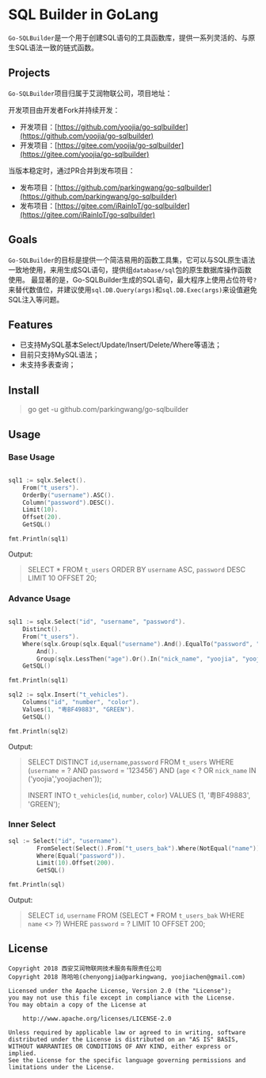 # SQL Builder in GoLang

`Go-SQLBuilder`是一个用于创建SQL语句的工具函数库，提供一系列灵活的、与原生SQL语法一致的链式函数。

## Projects

`Go-SQLBuilder`项目归属于艾润物联公司，项目地址：

开发项目由开发者Fork并持续开发：

- 开发项目：[https://github.com/yoojia/go-sqlbuilder](https://github.com/yoojia/go-sqlbuilder)
- 开发项目：[https://gitee.com/yoojia/go-sqlbuilder](https://gitee.com/yoojia/go-sqlbuilder)

当版本稳定时，通过PR合并到发布项目：
- 发布项目：[https://github.com/parkingwang/go-sqlbuilder](https://github.com/parkingwang/go-sqlbuilder)
- 发布项目：[https://gitee.com/iRainIoT/go-sqlbuilder](https://gitee.com/iRainIoT/go-sqlbuilder)

## Goals

`Go-SQLBuilder`的目标是提供一个简洁易用的函数工具集，它可以与SQL原生语法一致地使用，来用生成SQL语句，提供组`database/sql`包的原生数据库操作函数使用。
最显著的是，Go-SQLBuilder生成的SQL语句，最大程序上使用占位符号`?`来替代数值位，并建议使用`sql.DB.Query(args)`和`sql.DB.Exec(args)`来设值避免SQL注入等问题。

## Features

- 已支持MySQL基本Select/Update/Insert/Delete/Where等语法；
- 目前只支持MySQL语法；
- 未支持多表查询；

## Install

> go get -u github.com/parkingwang/go-sqlbuilder

## Usage

### Base Usage

```go

sql1 := sqlx.Select().
    From("t_users").
    OrderBy("username").ASC().
    Column("password").DESC().
    Limit(10).
    Offset(20).
    GetSQL()

fmt.Println(sql1)
```

Output:

> SELECT * FROM `t_users` ORDER BY `username` ASC, `password` DESC LIMIT 10 OFFSET 20;

### Advance Usage

```go

sql1 := sqlx.Select("id", "username", "password").
    Distinct().
    From("t_users").
    Where(sqlx.Group(sqlx.Equal("username").And().EqualTo("password", "123456")).
        And().
        Group(sqlx.LessThen("age").Or().In("nick_name", "yoojia", "yoojiachen"))).
    GetSQL()

fmt.Println(sql1)

sql2 := sqlx.Insert("t_vehicles").
    Columns("id", "number", "color").
    Values(1, "粤BF49883", "GREEN").
    GetSQL()

fmt.Println(sql2)
```

Output:

> SELECT DISTINCT `id`,`username`,`password` FROM `t_users`
      WHERE (`username` = ? AND `password` = '123456') AND (`age` < ? OR `nick_name` IN ('yoojia','yoojiachen'));
>
>  INSERT INTO `t_vehicles`(`id`, `number`, `color`) VALUES (1, '粤BF49883', 'GREEN');

### Inner Select

```go
sql := Select("id", "username").
		FromSelect(Select().From("t_users_bak").Where(NotEqual("name"))).
		Where(Equal("password")).
		Limit(10).Offset(200).
		GetSQL()

fmt.Println(sql)
```

Output:

> SELECT `id`, `username` FROM (SELECT * FROM `t_users_bak` WHERE `name` <> ?) WHERE `password` = ? LIMIT 10 OFFSET 200;

## License

    Copyright 2018 西安艾润物联网技术服务有限责任公司
    Copyright 2018 陈哈哈(chenyongjia@parkingwang, yoojiachen@gmail.com)

    Licensed under the Apache License, Version 2.0 (the "License");
    you may not use this file except in compliance with the License.
    You may obtain a copy of the License at

        http://www.apache.org/licenses/LICENSE-2.0

    Unless required by applicable law or agreed to in writing, software
    distributed under the License is distributed on an "AS IS" BASIS,
    WITHOUT WARRANTIES OR CONDITIONS OF ANY KIND, either express or implied.
    See the License for the specific language governing permissions and
    limitations under the License.